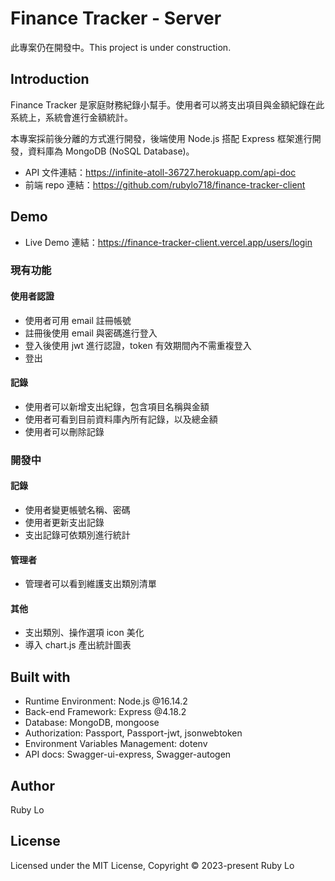 # Finance Tracker - Server
此專案仍在開發中。This project is under construction. 

## Introduction
Finance Tracker 是家庭財務紀錄小幫手。使用者可以將支出項目與金額紀錄在此系統上，系統會進行金額統計。

本專案採前後分離的方式進行開發，後端使用 Node.js 搭配 Express 框架進行開發，資料庫為 MongoDB (NoSQL Database)。
- API 文件連結：https://infinite-atoll-36727.herokuapp.com/api-doc
- 前端 repo 連結：https://github.com/rubylo718/finance-tracker-client

## Demo
- Live Demo 連結：https://finance-tracker-client.vercel.app/users/login

### 現有功能
#### 使用者認證
- 使用者可用 email 註冊帳號
- 註冊後使用 email 與密碼進行登入
- 登入後使用 jwt 進行認證，token 有效期間內不需重複登入
- 登出

#### 記錄
- 使用者可以新增支出紀錄，包含項目名稱與金額
- 使用者可看到目前資料庫內所有記錄，以及總金額
- 使用者可以刪除記錄

### 開發中
#### 記錄
- 使用者變更帳號名稱、密碼
- 使用者更新支出記錄
- 支出記錄可依類別進行統計

#### 管理者
- 管理者可以看到維護支出類別清單

#### 其他
- 支出類別、操作選項 icon 美化
- 導入 chart.js 產出統計圖表

## Built with
- Runtime Environment: Node.js @16.14.2
- Back-end Framework: Express @4.18.2
- Database: MongoDB, mongoose
- Authorization: Passport, Passport-jwt, jsonwebtoken
- Environment Variables Management: dotenv
- API docs: Swagger-ui-express, Swagger-autogen

## Author
Ruby Lo

## License
Licensed under the MIT License, Copyright © 2023-present Ruby Lo